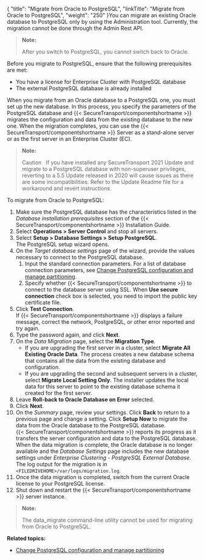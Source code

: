 {
    "title": "Migrate  from Oracle to PostgreSQL",
    "linkTitle": "Migrate from Oracle to PostgreSQL",
    "weight": "250"
}You can migrate an existing Oracle database to PostgreSQL only by using the Administration tool. Currently, the migration cannot be done through the Admin Rest API.

> **Note:**
>
> After you switch to PostgreSQL, you cannot switch back to Oracle.

Before you migrate to PostgreSQL, ensure that the following prerequisites are met:

-   You have a license for Enterprise Cluster with PostgreSQL database
-   The external PostgreSQL database is already installed

When you migrate from an Oracle database to a PostgreSQL one, you must set up the new database. In this process, you specify the parameters of the PostgreSQL database and {{< SecureTransport/componentshortname  >}} migrates the configuration and data from the existing database to the new one. When the migration completes, you can use the {{< SecureTransport/componentshortname  >}} Server as a stand-alone server or as the first server in an Enterprise Cluster (EC).

> **Note:**
>
> Caution  
> If you have installed any SecureTransport 2021 Update and migrate to a PostgreSQL database with non-superuser privileges, reverting to a 5.5 Update released in 2020 will cause issues as there are some incompatibilities. Refer to the Update Readme file for a workaround and revert instructions.

To migrate from Oracle to PostgreSQL:

1.  Make sure the PostgreSQL database has the characteristics listed in the *Database installation prerequisites* section of the {{< SecureTransport/componentshortname >}} Installation Guide.
2.  Select **Operations > Server Control** and stop all servers.
3.  Select **Setup > Database Settings > Setup PostgreSQL**.  
    The PostgreSQL setup wizard opens.
4.  On the *Target database settings* page of the wizard, provide the values necessary to connect to the PostgreSQL database.  
    1.  Input the standard connection parameters. For a list of database connection parameters, see <a href="../manage_postgre_database" class="MCXref xref">Change PostgreSQL configuration and manage partitioning</a>.
    2.  Specify whether {{< SecureTransport/componentshortname >}} to connect to the database server using SSL. When **Use secure connection** check box is selected, you need to import the public key certificate file.
5.  Click **Test Connection**.  
    If {{< SecureTransport/componentshortname >}} displays a failure message, correct the network, PostgreSQL, or other error reported and try again.
6.  Type the password again, and click **Next**.
7.  On the *Data Migration* page, select the **Migration Type**.  
    -   If you are upgrading the first server in a cluster, select **Migrate All Existing Oracle Data**. The process creates a new database schema that contains all the data from the existing database and configuration.
    -   If you are upgrading the second and subsequent servers in a cluster, select **Migrate Local Setting Only**. The installer updates the local data for this server to point to the existing database schema it created for the first server.
8.  Leave **Roll-back to Oracle Database on Error** selected.
9.  Click **Next**.
10. On the *Summary* page, review your settings. Click **Back** to return to a previous page and change a setting. Click **Setup Now** to migrate the data from the Oracle database to the PostgreSQL database.  
    {{< SecureTransport/componentshortname >}} reports its progress as it transfers the server configuration and data to the PostgreSQL database.  
    When the data migration is complete, the Oracle database is no longer available and the *Database Settings* page includes the new database settings under *Enterprise Clustering - PostgreSQL External Database*.  
    The log output for the migration is in `<FILEDRIVEHOME>/var/logs/migration.log`.
11. Once the data migration is completed, switch from the current Oracle license to your PostgreSQL license.
12. Shut down and restart the {{< SecureTransport/componentshortname >}} server instance.

> **Note:**
>
> The data\_migrate command-line utility cannot be used for migrating from Oracle to PostgreSQL.

**Related topics:**

-   <a href="../manage_postgre_database" class="MCXref xref">Change PostgreSQL configuration and manage partitioning</a>
